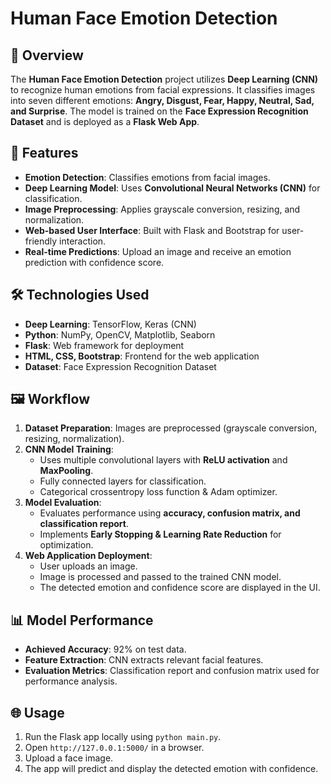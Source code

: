 # Human Face Emotion Detection

## 📌 Overview
The **Human Face Emotion Detection** project utilizes **Deep Learning (CNN)** to recognize human emotions from facial expressions. It classifies images into seven different emotions: **Angry, Disgust, Fear, Happy, Neutral, Sad, and Surprise**. The model is trained on the **Face Expression Recognition Dataset** and is deployed as a **Flask Web App**.

## 🚀 Features
- **Emotion Detection**: Classifies emotions from facial images.
- **Deep Learning Model**: Uses **Convolutional Neural Networks (CNN)** for classification.
- **Image Preprocessing**: Applies grayscale conversion, resizing, and normalization.
- **Web-based User Interface**: Built with Flask and Bootstrap for user-friendly interaction.
- **Real-time Predictions**: Upload an image and receive an emotion prediction with confidence score.

## 🛠️ Technologies Used
- **Deep Learning**: TensorFlow, Keras (CNN)
- **Python**: NumPy, OpenCV, Matplotlib, Seaborn
- **Flask**: Web framework for deployment
- **HTML, CSS, Bootstrap**: Frontend for the web application
- **Dataset**: Face Expression Recognition Dataset

## 🖼️ Workflow
1. **Dataset Preparation**: Images are preprocessed (grayscale conversion, resizing, normalization).
2. **CNN Model Training**:
   - Uses multiple convolutional layers with **ReLU activation** and **MaxPooling**.
   - Fully connected layers for classification.
   - Categorical crossentropy loss function & Adam optimizer.
3. **Model Evaluation**:
   - Evaluates performance using **accuracy, confusion matrix, and classification report**.
   - Implements **Early Stopping & Learning Rate Reduction** for optimization.
4. **Web Application Deployment**:
   - User uploads an image.
   - Image is processed and passed to the trained CNN model.
   - The detected emotion and confidence score are displayed in the UI.

## 📊 Model Performance
- **Achieved Accuracy**: 92% on test data.
- **Feature Extraction**: CNN extracts relevant facial features.
- **Evaluation Metrics**: Classification report and confusion matrix used for performance analysis.

## 🌐 Usage
1. Run the Flask app locally using `python main.py`.
2. Open `http://127.0.0.1:5000/` in a browser.
3. Upload a face image.
4. The app will predict and display the detected emotion with confidence.



